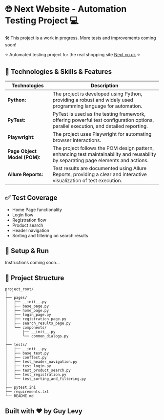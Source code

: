 # 🌐 Next Website - Automation Testing Project 💻


🛠️ This project is a work in progress. More tests and improvements coming soon!


⭐ Automated testing project for the real shopping site [Next.co.uk](https://www.next.co.uk/) ⭐


## 📑 Technologies & Skills & Features
| Technologies      | Description |
| ----------- | ----------- |
| **Python:**      | The project is developed using Python, providing a robust and widely used programming language for automation.       |
| **PyTest:**   | PyTest is used as the testing framework, offering powerful test configuration options, parallel execution, and detailed reporting.        |
| **Playwright:**   | The project uses Playwright for automating browser interactions.        |
| **Page Object Model (POM):**   | The project follows the POM design pattern, enhancing test maintainability and reusability by separating page elements and actions.        |
| **Allure Reports:**   | Test results are documented using Allure Reports, providing a clear and interactive visualization of test execution.        |

    
## ✅ Test Coverage
- Home Page functionality
- Login flow
- Registration flow
- Product search
- Header navigation
- Sorting and filtering on search results


## 🚀 Setup & Run
Instructions coming soon...


## 📁 Project Structure
```
project_root/
│
├── pages/
│   ├── __init__.py
│   ├── base_page.py
│   ├── home_page.py
│   ├── login_page.py
│   ├── registration_page.py
│   ├── search_results_page.py
│   └── components/
│       ├── __init__.py
│       └── common_dialogs.py
│
├── tests/
│   ├── __init__.py
│   ├── base_test.py
│   ├── conftest.py
│   ├── test_header_navigation.py
│   ├── test_login.py
│   ├── test_product_search.py
│   ├── test_registration.py
│   └── test_sorting_and_filtering.py
│
├── pytest.ini
├── requirements.txt
└── README.md
```

## Built with ❤️ by Guy Levy
